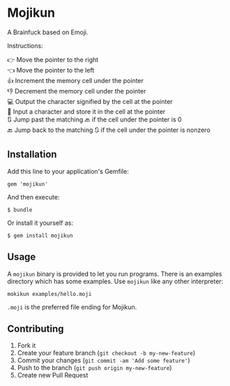 # Mojikun

A Brainfuck based on Emoji.

Instructions:

👉  Move the pointer to the right  
👈  Move the pointer to the left  
👍  Increment the memory cell under the pointer  
👎  Decrement the memory cell under the pointer  
💻  Output the character signified by the cell at the pointer  
💾  Input a character and store it in the cell at the pointer  
🔃  Jump past the matching 🔙 if the cell under the pointer is 0  
🔙  Jump back to the matching 🔃 if the cell under the pointer is nonzero  

## Installation

Add this line to your application's Gemfile:

    gem 'mojikun'

And then execute:

    $ bundle

Or install it yourself as:

    $ gem install mojikun

## Usage

A `mojikun` binary is provided to let you run programs. There is an examples
directory which has some examples. Use `mojikun` like any other interpreter:

```
mokikun examples/hello.moji
```

`.moji` is the preferred file ending for Mojikun.

## Contributing

1. Fork it
2. Create your feature branch (`git checkout -b my-new-feature`)
3. Commit your changes (`git commit -am 'Add some feature'`)
4. Push to the branch (`git push origin my-new-feature`)
5. Create new Pull Request
